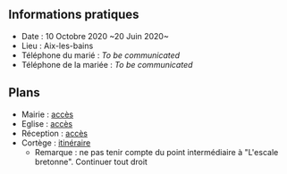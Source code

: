 ## Informations pratiques
* Date : 10 Octobre 2020 ~20 Juin 2020~
* Lieu : Aix-les-bains
* Téléphone du marié : *To be communicated*
* Téléphone de la mariée : *To be communicated*

## Plans
* Mairie : [accès](https://goo.gl/maps/R6U4dsQvcuyNdfWF9)
* Eglise : [accès](https://goo.gl/maps/95xndqX7jq4u9cvc6)
* Réception : [accès](https://goo.gl/maps/UZDK3H4VH1zD5Bnc6)
* Cortège : [itinéraire](https://goo.gl/maps/MwuEshREwW3ebLBZ6)
  * Remarque : ne pas tenir compte du point intermédiaire à "L'escale bretonne". Continuer tout droit
